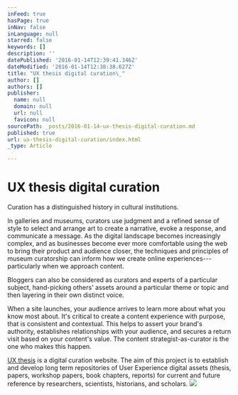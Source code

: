 ```yaml
---
inFeed: true
hasPage: true
inNav: false
inLanguage: null
starred: false
keywords: []
description: ''
datePublished: '2016-01-14T12:39:41.346Z'
dateModified: '2016-01-14T12:38:38.627Z'
title: "UX thesis digital curation\_"
author: []
authors: []
publisher:
  name: null
  domain: null
  url: null
  favicon: null
sourcePath: _posts/2016-01-14-ux-thesis-digital-curation.md
published: true
url: ux-thesis-digital-curation/index.html
_type: Article

---
```

# UX thesis digital curation 

Curation has a distinguished history in cultural institutions. 

In galleries and museums, curators use judgment and a refined sense of style to select and arrange art to create a narrative, evoke a response, and communicate a message. As the digital landscape becomes increasingly complex, and as businesses become ever more comfortable using the web to bring their product and audience closer, the techniques and principles of museum curatorship can inform how we create online experiences---particularly when we approach content. 

Bloggers can also be considered as curators and experts of a particular subject, hand-picking others' assets around a particular theme or topic and then layering in their own distinct voice. 

When a site launches, your audience arrives to learn more about what you know most about. It's critical to create a content experience with purpose, that is consistent and contextual. This helps to assert your brand's authority, establishes relationships with your audience, and secures a return visit based on your content's value. The content strategist-as-curator is the one who makes this happen. 

[UX thesis][0] is a digital curation website.
The aim of this project is to establish and develop long term repositories of User Experience digital assets (thesis, papers, workshop papers, book chapters, reports) for current and future reference by researchers, scientists, historians, and scholars.
![](https://the-grid-user-content.s3-us-west-2.amazonaws.com/0a00d490-5bf9-4ab8-8ab4-c09cde2e5c3a.jpg)

[0]: www.uxthesis.com